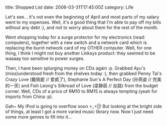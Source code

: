 title: Shopped List
date: 2006-03-31T17:45:00Z
category: Life

Let's see… it's not even the beginning of April and most parts of my salary went to my expenses. Well, it's a good thing that I'm able to pay off my bills without any debt :), and not to worry about them for the rest of the month.

Went shopping today for a surge protector for my electronics (read: computers), together with a new switch and a network card which is replacing the burnt network card of my OTHER computer. Well, for one thing, I think I might not buy another Linksys product: they seemed to be waaaay too sensitive to power surges.

Then, I have been splurging money on CDs again :p. Grabbed Ayu's (miss)understood fresh from the shelves today :), then grabbed Penny Tai's Crazy Love (戴佩妮 // 爱疯了), Stephanie Sun's A Perfect Day (孙燕姿 // 完美的一天) and Fish Leong's Silkroad of Love (梁静茹 // 丝路) from the budget corner. Well, CDs of a price of RM10 to RM15 is always tempting (yeah for imports from China :p).

Gah~ My iPod is going to overflow soon >\_<||! But looking at the bright side of things, at least I got a more varied music library now. Now I just need some more genres to fill into it…
